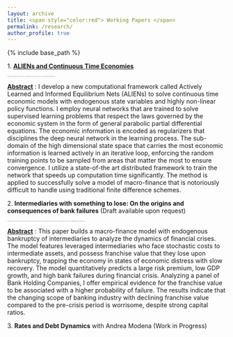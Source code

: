 ```yaml
---
layout: archive
title: <span style="color:red"> Working Papers </span>
permalink: /research/
author_profile: true
---
```

{% include base_path %}

1\. [**ALIENs and Continuous Time Economies**](http://goutham-epfl.github.io/website/files/paper2.pdf)

_<font size=2> <span style="font-family:cardinals; font-size:2;"> Presentations: Princeton University (2022), SFI-UZH Computational Finance seminar (2021), EUI Artificial Intelligence seminar (2021). </span> </font>_

<ins>__Abstract__</ins> : I develop a new computational framework called Actively Learned and Informed Equilibrium Nets (ALIENs) to solve continuous time economic models with endogenous state variables and highly non-linear policy functions. I employ neural networks that are trained to solve supervised learning problems that respect the laws governed by the economic system in the form of general parabolic partial differential equations. The economic information is encoded as regularizers that disciplines the deep neural network in the learning process. The sub-domain of the high dimensional state space that carries the most economic information is learned actively in an iterative loop, enforcing the random training points to be sampled from areas that matter the most to ensure convergence. I utilize a state-of-the art distributed framework to train the network that speeds up computation time significantly. The method is applied to successfully solve a model of macro-finance that is notoriously difficult to handle using traditional finite difference schemes.

2\. **Intermediaries with something to lose: On the origins and consequences of bank failures** (Draft available upon request)

_<font size=2> <span style="font-family:cardinals; font-size:2;"> Presentations: 20th Macro Finance Society PhD session (2022), CESifo Conference on Macro, Money, and International Finance (2022), EPFL-UNIL PhD seminar (2022), SFI-UZH Computational Finance seminar (2022). </span> </font>_


<ins>__Abstract__</ins> : This paper builds a macro-finance model with endogenous bankruptcy of intermediaries to analyze the dynamics of financial crises. The model features leveraged intermediaries who face stochastic costs to intermediate assets, and possess franchise value
that they lose upon bankruptcy, trapping the economy in states of economic distress with slow recovery. The model quantitatively predicts a large risk premium, low GDP growth, and high bank failures during financial crisis. Analyzing a panel of Bank Holding Companies, I offer empirical evidence for the franchise value to be associated with a higher probability of failure. The results indicate that the changing scope of banking industry with declining franchise value compared to the pre-crisis period is worrisome, despite strong capital ratios.

3\. **Rates and Debt Dynamics** with Andrea Modena (Work in Progress)
